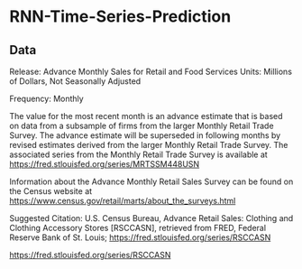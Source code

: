 # RNN-Time-Series-Prediction

## Data
Release: Advance Monthly Sales for Retail and Food Services
Units: Millions of Dollars, Not Seasonally Adjusted

Frequency: Monthly

The value for the most recent month is an advance estimate that is based on data from a subsample of firms from the larger Monthly Retail Trade Survey. The advance estimate will be superseded in following months by revised estimates derived from the larger Monthly Retail Trade Survey. The associated series from the Monthly Retail Trade Survey is available at https://fred.stlouisfed.org/series/MRTSSM448USN

Information about the Advance Monthly Retail Sales Survey can be found on the Census website at https://www.census.gov/retail/marts/about_the_surveys.html

Suggested Citation: U.S. Census Bureau, Advance Retail Sales: Clothing and Clothing Accessory Stores [RSCCASN], retrieved from FRED, Federal Reserve Bank of St. Louis; https://fred.stlouisfed.org/series/RSCCASN

https://fred.stlouisfed.org/series/RSCCASN 

